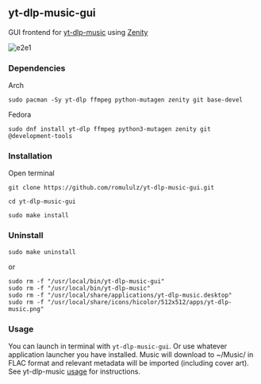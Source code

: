 ## yt-dlp-music-gui

GUI frontend for [yt-dlp-music](https://github.com/romululz/yt-dlp-music) using [Zenity](https://github.com/GNOME/zenity)


![e2e1](https://github.com/user-attachments/assets/cb9af45d-fcf7-4723-a4ae-73fab053f366)



### Dependencies

Arch
```
sudo pacman -Sy yt-dlp ffmpeg python-mutagen zenity git base-devel
```

Fedora
```
sudo dnf install yt-dlp ffmpeg python3-mutagen zenity git @development-tools
```

### Installation

Open terminal
```
git clone https://github.com/romululz/yt-dlp-music-gui.git
```

```
cd yt-dlp-music-gui
```

```
sudo make install
```




### Uninstall

```
sudo make uninstall
```

or

```
sudo rm -f "/usr/local/bin/yt-dlp-music-gui"
sudo rm -f "/usr/local/bin/yt-dlp-music"
sudo rm -f "/usr/local/share/applications/yt-dlp-music.desktop"
sudo rm -f "/usr/local/share/icons/hicolor/512x512/apps/yt-dlp-music.png"
```

### Usage
You can launch in terminal with ```yt-dlp-music-gui```.
Or use whatever application launcher you have installed.
Music will download to ~/Music/ in FLAC format and relevant metadata will be imported (including cover art). 
See yt-dlp-music [usage](https://github.com/romululz/yt-dlp-music/tree/main?tab=readme-ov-file#usage) for instructions.
